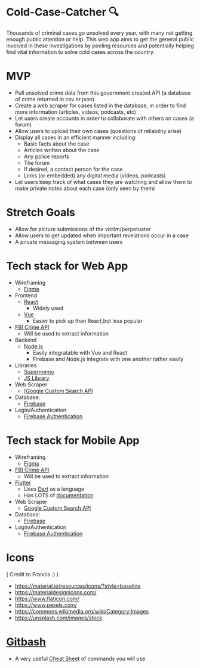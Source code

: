 # Cold-Case-Catcher 🔍
Thousands of criminal cases go unsolved every year, with many not getting enough public attention or help. This web app aims to get the general public involved in these investigations by pooling resources and potentially helping find vital information to solve cold cases across the country. 

# MVP
- Pull unsolved crime data from this government created API (a database of crime returned in csv or json) 
- Create a web scraper for cases listed in the database, in order to find more information (articles, videos, podcasts, etc)
- Let users create accounts in order to collaborate with others on cases (a forum)
- Allow users to upload their own cases (questions of reliability arise)
- Display all cases in an efficient manner including:
  - Basic facts about the case
  - Articles written about the case
  - Any police reports
  - The forum
  - If desired, a contact person for the case
  - Links (or embedded) any digital media (videos, podcasts)
- Let users keep track of what cases they are watching and allow them to make private notes about each case (only seen by them)

# Stretch Goals
- Allow for picture submissions of the victim/perpetuator
- Allow users to get updated when important revelations occur in a case
- A private messaging system between users

# Tech stack for Web App
- Wireframing
	- [Figma](https://www.figma.com/)
- Frontend
	- [React]( https://reactjs.org/)
		- Widely used
	- [Vue](https://vuejs.org/)
		- Easier to pick up than React,but less popular
- [FBI Crime API](https://crime-data-explorer.fr.cloud.gov/)
	- Will be used to extract information
- Backend
	- [Node.js](https://nodejs.org/en/)
		- Easily integratable with Vue and React 
		- Firebase and Node.js integrate with one another rather easily
- Libraries
	- [Supermemo](https://github.com/maxvien/supermemo#readme)
	- [JS Library](https://www.npmjs.com/package/lt-spaced-repetition-js)
- Web Scraper 
	- [[Google Custom Search API](https://developers.google.com/custom-search/v1/introduction)
- Database:
	- [Firebase](https://firebase.google.com/docs)
- Login/Authentication
	- [Firebase Authentication](https://firebase.google.com/docs/auth/web/firebaseui)

# Tech stack for Mobile App
- Wireframing
	- [Figma](https://www.figma.com/)
- [FBI Crime API](https://crime-data-explorer.fr.cloud.gov/)
	- Will be used to extract information
- [Flutter](https://flutter.dev/docs)
	- Uses [Dart](https://dart.dev/) as a language
	- Has LOTS of [documentation](https://flutter.dev/docs)
- Web Scraper 
	- [Google Custom Search API](https://developers.google.com/custom-search/v1/introduction)
- Database:
	- [Firebase](https://firebase.google.com/docs)
- Login/Authentication
	- [Firebase Authentication](https://firebase.google.com/docs/auth/web/firebaseui)

# Icons 
( Credit to Francis :) )
- https://material.io/resources/icons/?style=baseline
- https://materialdesignicons.com/
- https://www.flaticon.com/
- https://www.pexels.com/
- https://commons.wikimedia.org/wiki/Category:Images
- https://unsplash.com/images/stock

# [Gitbash](https://gitforwindows.org/)
  * A very useful [Cheat Sheet](https://education.github.com/git-cheat-sheet-education.pdf) of commands you will use
